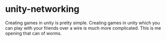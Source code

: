 # unity-networking
Creating games in unity is pretty simple. Creating games in unity which you can play with your friends over a wire is much more complicated. This is me opening that can of worms.
